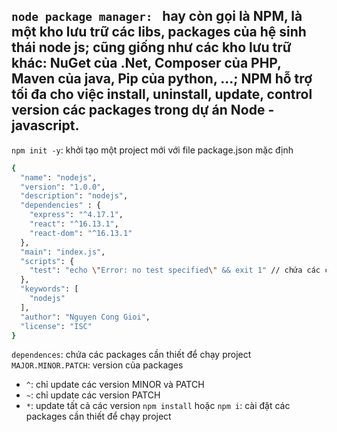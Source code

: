 `node package manager: ` hay còn gọi là NPM, là một kho lưu trữ các libs, packages của hệ sinh thái node js; cũng giống như các kho lưu trữ khác: NuGet của .Net, Composer của PHP, Maven của java, Pip của python, ...; NPM hỗ trợ tối đa cho việc install, uninstall, update, control version các packages trong dự án Node - javascript.
---
`npm init -y`: khởi tạo một project mới với file package.json mặc định
```sh
{
  "name": "nodejs",
  "version": "1.0.0",
  "description": "nodejs",
  "dependencies" : {
    "express": "^4.17.1",
    "react": "^16.13.1",
    "react-dom": "^16.13.1"
  },
  "main": "index.js",
  "scripts": {
    "test": "echo \"Error: no test specified\" && exit 1" // chứa các câu lệnh để chạy project
  },
  "keywords": [
    "nodejs"
  ],
  "author": "Nguyen Cong Gioi",
  "license": "ISC"
}
```
`dependences`: chứa các packages cần thiết để chạy project
`MAJOR.MINOR.PATCH`: version của packages
- `^`: chỉ update các version MINOR và PATCH
- `~`: chỉ update các version PATCH
- `*`: update tất cả các version
`npm install` hoặc `npm i`: cài đặt các packages cần thiết để chạy project
